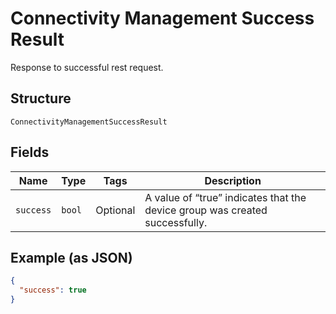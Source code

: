 
# Connectivity Management Success Result

Response to successful rest request.

## Structure

`ConnectivityManagementSuccessResult`

## Fields

| Name | Type | Tags | Description |
|  --- | --- | --- | --- |
| `success` | `bool` | Optional | A value of “true” indicates that the device group was created successfully. |

## Example (as JSON)

```json
{
  "success": true
}
```

